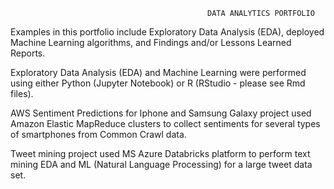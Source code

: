                                                 DATA ANALYTICS PORTFOLIO
                                                
                    
Examples in this portfolio include Exploratory Data Analysis (EDA), deployed Machine Learning algorithms, and Findings and/or Lessons Learned Reports.

Exploratory Data Analysis (EDA) and Machine Learning were performed using either Python (Jupyter Notebook) or R (RStudio - please see Rmd files). 

AWS Sentiment Predictions for Iphone and Samsung Galaxy project used Amazon Elastic MapReduce clusters to collect sentiments for several types of smartphones from Common Crawl data. 

Tweet mining project used MS Azure Databricks platform to perform text mining EDA and ML (Natural Language Processing) for a large tweet data set. 
